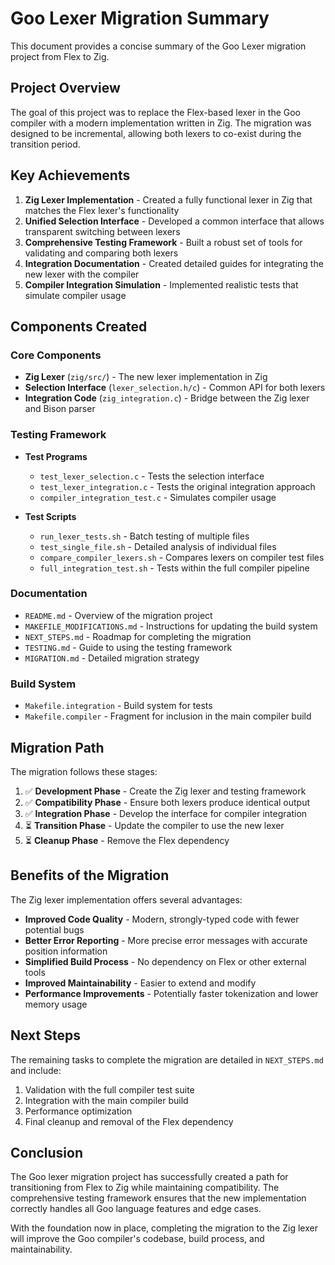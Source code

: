 # Goo Lexer Migration Summary

This document provides a concise summary of the Goo Lexer migration project from Flex to Zig.

## Project Overview

The goal of this project was to replace the Flex-based lexer in the Goo compiler with a modern implementation written in Zig. The migration was designed to be incremental, allowing both lexers to co-exist during the transition period.

## Key Achievements

1. **Zig Lexer Implementation** - Created a fully functional lexer in Zig that matches the Flex lexer's functionality
2. **Unified Selection Interface** - Developed a common interface that allows transparent switching between lexers
3. **Comprehensive Testing Framework** - Built a robust set of tools for validating and comparing both lexers
4. **Integration Documentation** - Created detailed guides for integrating the new lexer with the compiler
5. **Compiler Integration Simulation** - Implemented realistic tests that simulate compiler usage

## Components Created

### Core Components

- **Zig Lexer** (`zig/src/`) - The new lexer implementation in Zig
- **Selection Interface** (`lexer_selection.h/c`) - Common API for both lexers
- **Integration Code** (`zig_integration.c`) - Bridge between the Zig lexer and Bison parser

### Testing Framework

- **Test Programs**
  - `test_lexer_selection.c` - Tests the selection interface
  - `test_lexer_integration.c` - Tests the original integration approach
  - `compiler_integration_test.c` - Simulates compiler usage

- **Test Scripts**
  - `run_lexer_tests.sh` - Batch testing of multiple files
  - `test_single_file.sh` - Detailed analysis of individual files
  - `compare_compiler_lexers.sh` - Compares lexers on compiler test files
  - `full_integration_test.sh` - Tests within the full compiler pipeline

### Documentation

- `README.md` - Overview of the migration project
- `MAKEFILE_MODIFICATIONS.md` - Instructions for updating the build system
- `NEXT_STEPS.md` - Roadmap for completing the migration
- `TESTING.md` - Guide to using the testing framework
- `MIGRATION.md` - Detailed migration strategy

### Build System

- `Makefile.integration` - Build system for tests
- `Makefile.compiler` - Fragment for inclusion in the main compiler build

## Migration Path

The migration follows these stages:

1. ✅ **Development Phase** - Create the Zig lexer and testing framework
2. ✅ **Compatibility Phase** - Ensure both lexers produce identical output
3. ✅ **Integration Phase** - Develop the interface for compiler integration
4. ⏳ **Transition Phase** - Update the compiler to use the new lexer
5. ⏳ **Cleanup Phase** - Remove the Flex dependency

## Benefits of the Migration

The Zig lexer implementation offers several advantages:

- **Improved Code Quality** - Modern, strongly-typed code with fewer potential bugs
- **Better Error Reporting** - More precise error messages with accurate position information
- **Simplified Build Process** - No dependency on Flex or other external tools
- **Improved Maintainability** - Easier to extend and modify
- **Performance Improvements** - Potentially faster tokenization and lower memory usage

## Next Steps

The remaining tasks to complete the migration are detailed in `NEXT_STEPS.md` and include:

1. Validation with the full compiler test suite
2. Integration with the main compiler build
3. Performance optimization
4. Final cleanup and removal of the Flex dependency

## Conclusion

The Goo lexer migration project has successfully created a path for transitioning from Flex to Zig while maintaining compatibility. The comprehensive testing framework ensures that the new implementation correctly handles all Goo language features and edge cases.

With the foundation now in place, completing the migration to the Zig lexer will improve the Goo compiler's codebase, build process, and maintainability. 